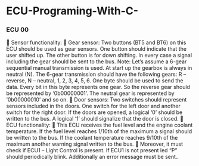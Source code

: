 # ECU-Programing-With-C-
<!DOCTYPE html>
<html>
<body>
<h3>ECU 00</h3>
<p>
 Sensor functionality:
 Gear sensor: Two buttons (BT5 and BT6) on this ECU should be used as gear sensors. One
button should indicate that the user shifted up. The other button is for down shifting. In
every case a signal including the gear should be sent to the bus. Note: Let’s assume a 6-gear
sequential manual transmission is used. At start up the gearbox is always in neutral (N). The
6-gear transmission should have the following gears: R – reverse, N – neutral, 1, 2, 3, 4, 5, 6.
One byte should be used to send the data. Every bit in this byte represents one gear. So the
reverse gear should be represented by ‘0b00000001’. The neutral gear is represented by
‘0b00000010’ and so on.
 Door sensors: Two switches should represent sensors included in the doors. One switch for
the left door and another switch for the right door. If the doors are opened, a logical ‘0’
should be written to the bus. A logical ‘1’ should signalize that the door is closed.
 ECU functionality:
 This ECU receives the fuel level and the engine coolant temperature. If the fuel level reaches
1/10th of the maximum a signal should be written to the bus. If the coolant temperature
reaches 9/10th of the maximum another warning signal written to the bus.
 Moreover, it must check if ECU1 – Light Control is present. If ECU1 is not present led “P”
should periodically blink. Additionally an error message must be sent..</p>

  
</body>
</html>

